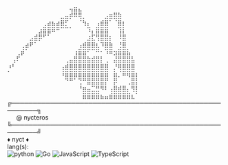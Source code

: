 ⠀⠀⠀⠀⠀⠀⠀⠀⠀⠀⠀⠀⠀⠀⢤⣶⣄⠀⠀⠀⠀⠀⠀⠀⠀⠀⠀⠀⠀⠀\
⠀⠀⠀⠀⠀⠀⠀⠀⠀⠀⠀⠀⣀⣤⡾⠿⢿⡀⠀⠀⠀⠀⣠⣶⣿⣷⠀⠀⠀⠀\
⠀⠀⠀⠀⠀⠀⠀⠀⢀⣴⣦⣴⣿⡋⠀⠀⠈⢳⡄⠀⢠⣾⣿⠁⠈⣿⡆⠀⠀⠀\
⠀⠀⠀⠀⠀⠀⠀⣰⣿⣿⠿⠛⠉⠉⠁⠀⠀⠀⠹⡄⣿⣿⣿⠀⠀⢹⡇⠀⠀⠀\
⠀⠀⠀⠀⠀⣠⣾⡿⠋⠁⠀⠀⠀⠀⠀⠀⠀⠀⣰⣏⢻⣿⣿⡆⠀⠸⣿⠀⠀⠀\
⠀⠀⠀⢀⣴⠟⠁⠀⠀⠀⠀⠀⠀⠀⠀⠀⢠⣾⣿⣿⣆⠹⣿⣷⠀⢘⣿⠀⠀⠀\
⠀⠀⢀⡾⠁⠀⠀⠀⠀⠀⠀⠀⠀⠀⠀⢰⣿⣿⠋⠉⠛⠂⠹⠿⣲⣿⣿⣧⠀⠀\
⠀⢠⠏⠀⠀⠀⠀⠀⠀⠀⠀⠀⠀⢀⣤⣿⣿⣿⣷⣾⣿⡇⢀⠀⣼⣿⣿⣿⣧⠀\
⠰⠃⠀⠀⠀⠀⠀⠀⠀⠀⠀⠀⢠⣾⣿⣿⣿⣿⣿⣿⣿⣿⣿⠀⡘⢿⣿⣿⣿⠀\
⠁⠀⠀⠀⠀⠀⠀⠀⠀⠀⠀⠀⠸⣿⣿⣿⣿⣿⣿⣿⣿⣿⣿⠀⣷⡈⠿⢿⣿⡆\
⠀⠀⠀⠀⠀⠀⠀⠀⠀⠀⠀⠀⠀⠙⠛⠁⢙⠛⣿⣿⣿⣿⡟⠀⡿⠀⠀⢀⣿⡇\
⠀⠀⠀⠀⠀⠀⠀⠀⠀⠀⠀⠀⠀⠀⠀⠀⠘⣶⣤⣉⣛⠻⠇⢠⣿⣾⣿⡄⢻⡇\
⠀⠀⠀⠀⠀⠀⠀⠀⠀⠀⠀⠀⠀⠀⠀⠀⠀⣿⣿⣿⣿⣦⣤⣾⣿⣿⣿⣿⣆⠁\
╔────────────────────────────────────────────────────────╗\
  @ nycteros\
╚────────────────────────────────────────────────────────╝\
♦ nyct ♦\
lang(s):\
![python](https://img.shields.io/badge/python-white?style=for-the-badge&logo=python&logoColor=white&color=%233776AB) ![Go](https://img.shields.io/badge/golang-white?style=for-the-badge&logo=go&logoColor=white&color=%2300ADD8) ![JavaScript](https://img.shields.io/badge/javascript-white?style=for-the-badge&logo=javascript&logoColor=%23F7DF1E&color=%23323330) ![TypeScript](https://img.shields.io/badge/typescript-white?style=for-the-badge&logo=typescript&logoColor=white&color=%233178C6)
